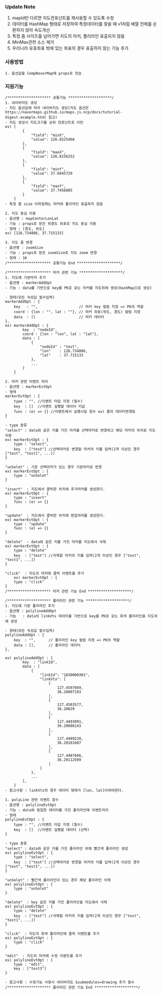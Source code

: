 ### Update Note
1. mapId만 다르면 지도컨포넌트를 재사용할 수 있도록 수정
2. 데이터를 HashMap 형태로 저장하여 특정데이터를 찾을 때 v1처럼 배열 전체를 순환하지 않아 속도개선
3. 특정 줌 사이즈를 넘어가면 지도의 마커, 폴리라인 표출되지 않음
4. MinMax관련 소스 제거
5. 우리나라 유효좌표 밖에 있는 좌표의 경우 표출하지 않는 기능 추가

### 사용방법
    1. 옵션값을 CompNaverMap에 props로 전송

### 지원기능
    /******************** 공통기능 ********************/
    1. 네이버지도 생성
    - 지도 옵션값에 따라 네이버지도 생성(지도 옵션은 https://navermaps.github.io/maps.js.ncp/docs/tutorial-digest.example.html 참고)
    - 지도 생성시 지도크기를 상위 컨포넌트로 리턴
    ex) [
            {
                "field": "minX",
                "value": 126.6525468
            },
            {
                "field": "maxX",
                "value": 126.8156252
            },
            {
                "field": "minY",
                "value": 37.6845729
            },
            {
                "field": "maxY",
                "value": 37.7456805
            }
        ]
    - 특정 줌 size 이하일때는 마커와 폴리라인 표출하지 않음

    2. 지도 중심 이동
    - 옵션명 : mapCenterLonLat
    - 기능 : props로 받은 위경도 좌표로 지도 중심 이동
    - 형태 : [경도, 위도]
    ex) [126.734086, 37.715133]

    3. 지도 줌 변경
    - 옵션명 : zoomSize
    - 기능 : props로 받은 zoomSize로 지도 zoom 변경
    - 형태 : 16
    /******************** 공통기능 End ********************/

    /******************** 마커 관련 기능 ********************/
    1. 지도에 기본마커 추가
    - 옵션명 : markerAddOpt
    - 기능 : data를 기반으로 key를 PK로 갖는 마커를 지도위에 생성(HashMap으로 생성)

    - 형태(모든 속성값 필수입력)
    markerAddOpt : {
        key   : "",                   // 마커 key 컬럼 지정 => PK의 역할
        coord : {lon : "", lat : ""}, // 마커 좌표(위도, 경도) 컬럼 지정
        data  : []                    // 마커 데이터
    },
    ex) markerAddOpt : {
            key  : "nodeId",
            coord : {lon : "lon", lat : "lat"},
            data : [
                {
                    "nodeId" : "test",
                    "lon"    : 126.734086,
                    "lat"    : 37.715133
                },
                ...
            ]
        }

    2. 마커 관련 이벤트 처리
    - 옵션명 : markerEvtOpt
    - 형태
    markerEvtOpt : {
        type : "", //이벤트 타입 지정 (필수)
        key  : []  //이벤트 실행할 데이터 키값
        func : (e) => {} //이벤트에서 실행시킬 함수 ex) 폼의 데이터변경등
    }
    
    - type 종류
    "select" : data와 같은 키를 가진 마커를 선택마커로 변경하고 해당 마커의 위치로 지도 이동
    ex) markerEvtOpt : {
        type : "select", 
        key  : ["test"] //선택마커로 변경할 마커의 키를 입력(2개 이상인 경우 ["test", "test1", ...])
    }

    "unSelet" : 기존 선택마커가 있는 경우 기본마커로 변경
    ex) markerEvtOpt : {
        type : "unSelet"
    }

    "insert"  : 지도에서 클릭한 위치에 추가마커를 생성한다.
    ex) markerEvtOpt : {
        type : "insert"
        func : (e) => {}
    }

    "update"  : 지도에서 클릭한 위치에 편집마커를 생성한다.
    ex) markerEvtOpt : {
        type : "update"
        func : (e) => {}
    }

    "delete"  : data와 같은 키를 가진 마커를 지도에서 삭제
    ex) markerEvtOpt : {
        type : "delete"
        key  : ["test"] //삭제할 마커의 키를 입력(2개 이상인 경우 ["test", "test1", ...])
    }

    "click"  : 지도의 마커에 클릭 이벤트를 추가
        ex) markerEvtOpt : {
        type : "click"
    }
    /******************** 마커 관련 기능 End ********************/
    
    /******************** 폴리라인 관련 기능 ********************/
    1. 지도에 기본 폴리라인 추가
    - 옵션명 : polylineAddOpt
    - 기능   : data의 linkVtx 데이터를 기반으로 key를 PK로 갖는 회색 폴리라인을 지도위에 생성

    - 형태(모든 속성값 필수입력)
    polylineAddOpt : {
        key  : "",      // 폴리라인 key 컬럼 지정 => PK의 역할
        data : [],      // 폴리라인 데이터
    },

    ex) polylineAddOpt : {
            key  : "linkId",
            data : [
                {
                    "linkId": "1830000301",
                    "linkVtx": [
                        [
                            127.4507049,
                            36.20007193
                        ],
                        [
                            127.4503577,
                            36.20029
                        ],
                        [
                            127.4493091,
                            36.20086143
                        ],
                        [
                            127.4489228,
                            36.20101687
                        ],
                        [
                            127.4487666,
                            36.20112509
                        ]
                    ]
                },
                ...
            ],
        }
    - 참고사항 : linkVtx의 경우 데이터 형태가 [lon, lat]이여야한다.

    1. polyLine 관련 이벤트 함수
    - 옵션명 : polylineEvtOpt
    - 기능 : data와 동일한 데이터를 가진 폴리라인에 이벤트처리
    - 형태
    polylineEvtOpt : {
        type : "", //이벤트 타입 지정 (필수)
        key  : []  //이벤트 실행할 데이터 (선택)
    }

    - type 종류
    "select" : data와 같은 키를 가진 폴리라인 위에 빨간색 폴리라인 생성
    ex) polylineEvtOpt : {
        type : "select", 
        key  : ["test"] //선택마커로 변경할 마커의 키를 입력(2개 이상인 경우 ["test", "test1", ...])
    }

    "unSelet" : 빨간색 폴리라인이 있는 경우 해당 폴리라인 삭제
    ex) polylineEvtOpt : {
        type : "unSelet"
    }

    "delete"  : key 같은 키를 가진 폴리라인을 지도에서 삭제
    ex) polylineEvtOpt : {
        type : "delete"
        key  : ["test"] //삭제할 마커의 키를 입력(2개 이상인 경우 ["test", "test1", ...])
    }

    "click"  : 지도의 회색 폴리라인에 클릭 이벤트를 추가
    ex) polylineEvtOpt : {
        type : "click"
    }

    "edit"  : 지도의 마커에 수정 이벤트를 추가
    ex) polylineEvtOpt : {
        type : "edit",
        key : ["test3"]
    }

    - 참고사항 : 수정기능 사용시 네이버지도 &submodules=drawing 추가 필수
    /******************** 폴리라인 관련 기능 End ********************/
